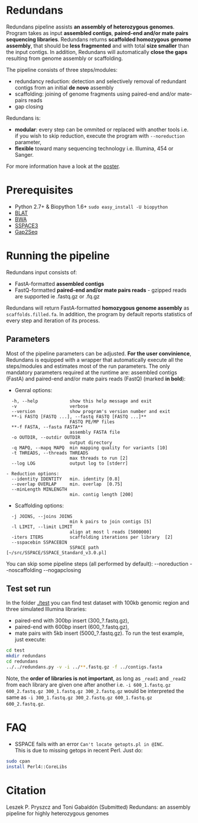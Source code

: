 # Redundans

Redundans pipeline assists **an assembly of heterozygous genomes**. 
Program takes as input **assembled contigs**, **paired-end and/or mate pairs sequencing libraries**. Redundans returns **scaffolded homozygous genome assembly**, that should be **less fragmented** and with total **size smaller** than the input contigs. In addition, Redundans will automatically **close the gaps** resulting from genome assembly or scaffolding. 

The pipeline consists of three steps/modules: 

- redundancy reduction: detection and selectively removal of redundant contigs from an initial **de novo** assembly
- scaffolding: joining of genome fragments using paired-end and/or mate-pairs reads
- gap closing

Redundans is: 
- **modular**: every step can be ommited or replaced with another tools i.e. if you wish to skip reduction, execute the program with `--noreduction` parameter,     
- **flexible** toward many sequencing technology i.e. Illumina, 454 or Sanger. 

For more information have a look at the [poster](https://github.com/lpryszcz/redundans/blob/master/docs/poster.pdf).

# Prerequisites
- Python 2.7+ & Biopython 1.6+ `sudo easy_install -U biopython`
- [BLAT](https://genome.ucsc.edu/FAQ/FAQblat.html#blat3)
- [BWA](http://bio-bwa.sourceforge.net/)
- [SSPACE3](http://www.baseclear.com/genomics/bioinformatics/basetools/SSPACE)
- [Gap2Seq](http://www.cs.helsinki.fi/u/lmsalmel/Gap2Seq/)

# Running the pipeline
Redundans input consists of: 
- FastA-formatted **assembled contigs**
- FastQ-formatted **paired-end and/or mate pairs reads** - gzipped reads are supported ie .fastq.gz or .fq.gz 

Redundans will return FastA-formatted **homozygous genome assembly** as `scaffolds.filled.fa`. In addition, the program by default reports statistics of every step and iteration of its process.  

## Parameters
Most of the pipeline parameters can be adjusted. **For the user convinience**, Redundans is equipped with a wrapper that automatically execute all the steps/modules and estimates most of the run parameters. 
The only mandatory parameters required at the runtime are: assembled contigs (FastA) and paired-end and/or mate pairs reads (FastQ) (marked **in bold**): 
- Genral options:
```
  -h, --help            show this help message and exit
  -v                    verbose
  --version             show program's version number and exit
  **-i FASTQ [FASTQ ...], --fastq FASTQ [FASTQ ...]**
                        FASTQ PE/MP files
  **-f FASTA, --fasta FASTA**
                        assembly FASTA file
  -o OUTDIR, --outdir OUTDIR
                        output directory
  -q MAPQ, --mapq MAPQ  min mapping quality for variants [10]
  -t THREADS, --threads THREADS
                        max threads to run [2]
  --log LOG             output log to [stderr]

- Reduction options:
  --identity IDENTITY   min. identity [0.8]
  --overlap OVERLAP     min. overlap  [0.75]
  --minLength MINLENGTH
                        min. contig length [200]
```
- Scaffolding options:
```
  -j JOINS, --joins JOINS
                        min k pairs to join contigs [5]
  -l LIMIT, --limit LIMIT
                        align at most l reads [5000000]
  -iters ITERS          scaffolding iterations per library  [2]
  --sspacebin SSPACEBIN
                        SSPACE path  [~/src/SSPACE/SSPACE_Standard_v3.0.pl]
```
You can skip some pipeline steps (all performed by default):
  --noreduction
  --noscaffolding
  --nogapclosing

## Test set run
In the folder [./test](https://github.com/lpryszcz/redundans/tree/master/test) you can find test dataset with 100kb genomic region and three simulated Illumina libraries: 
- paired-end with 300bp insert (300_?.fastq.gz), 
- paired-end with 600bp insert (600_?.fastq.gz),  
- mate pairs with 5kb insert (5000_?.fastq.gz). 
To run the test example, just execute: 
```bash
cd test
mkdir redundans 
cd redundans
../../redundans.py -v -i ../**.fastq.gz -f ../contigs.fasta
```

Note, the **order of libraries is not important**, as long as `_read1` and `_read2` from each library are given one after another i.e. `-i 600_1.fastq.gz 600_2.fastq.gz 300_1.fastq.gz 300_2.fastq.gz` would be interpreted the same as `-i 300_1.fastq.gz 300_2.fastq.gz 600_1.fastq.gz 600_2.fastq.gz`. 

# FAQ

- SSPACE fails with an error `Can't locate getopts.pl in @INC`.  
This is due to missing getops in recent Perl. Just do:
```bash
sudo cpan
install Perl4::CoreLibs
```

# Citation
Leszek P. Pryszcz and Toni Gabaldón (Submitted) Redundans: an assembly pipeline for highly heterozygous genomes 
